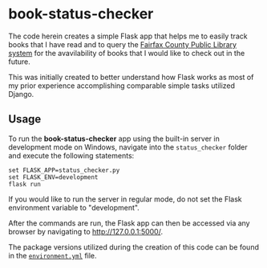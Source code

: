 # book-status-checker

The code herein creates a simple Flask app that helps me to easily track books that I have read and to query the [Fairfax County Public Library system](https://www.fairfaxcounty.gov/library/) for the avavilability of books that I would like to check out in the future.

This was initially created to better understand how Flask works as most of my prior experience accomplishing comparable simple tasks utilized Django.

## Usage

To run the **book-status-checker** app using the built-in server in development mode on Windows, navigate into the `status_checker` folder and execute the following statements:
```
set FLASK_APP=status_checker.py
set FLASK_ENV=development
flask run
```

If you would like to run the server in regular mode, do not set the Flask environment variable to "development".

After the commands are run, the Flask app can then be accessed via any browser by navigating to http://127.0.0.1:5000/.

The package versions utilized during the creation of this code can be found in the [`environment.yml`](./environment.yml) file.
